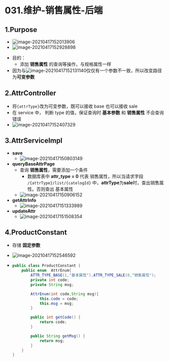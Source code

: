 

# 031.维护-销售属性-后端

## 1.Purpose

- ![image-20210417152013906](https://raw.githubusercontent.com/TWDH/Leetcode-From-Zero/pictures/img/image-20210417152013906.png)
- ![image-20210417152928898](https://raw.githubusercontent.com/TWDH/Leetcode-From-Zero/pictures/img/image-20210417152928898.png)

* 目的：
  * 添加 **销售属性** 的查询等操作，与规格属性一样
* 因为与![image-20210417152131140](https://raw.githubusercontent.com/TWDH/Leetcode-From-Zero/pictures/img/image-20210417152131140.png)仅仅有一个参数不一致，所以改变路径为**可变参数**



## 2.AttrController

* 将`{attrType}`改为可变参数，既可以接收 base 也可以接收 sale
* 在 service 中， 判断 type 的值，保证查询时 **基本参数** 和 **销售属性** 不会查询错误
* ![image-20210417152407329](https://raw.githubusercontent.com/TWDH/Leetcode-From-Zero/pictures/img/image-20210417152407329.png)

## 3.AttrServiceImpl

* **save**
  * ![image-20210417150803149](https://raw.githubusercontent.com/TWDH/Leetcode-From-Zero/pictures/img/image-20210417150803149.png)
* **queryBaseAttrPage**
  * 查询 **销售属性**，需要添加一个条件
    * 数据库表中 **attr_type = 0** 代表 销售属性，所以当请求字段 `/{attrType}/list/{catelogId}` 中，**attrType**为**sale**时，查出销售属性。否则查出 基本属性
  * ![image-20210417150906152](https://raw.githubusercontent.com/TWDH/Leetcode-From-Zero/pictures/img/image-20210417150906152.png)
* **getAttrInfo**
  * ![image-20210417151333989](https://raw.githubusercontent.com/TWDH/Leetcode-From-Zero/pictures/img/image-20210417151333989.png)
* **updateAttr**
  * ![image-20210417151508354](https://raw.githubusercontent.com/TWDH/Leetcode-From-Zero/pictures/img/image-20210417151508354.png)

## 4.ProductConstant

* 存储 **固定参数**

* ![image-20210417152546592](https://raw.githubusercontent.com/TWDH/Leetcode-From-Zero/pictures/img/image-20210417152546592.png)

* ```java
  public class ProductConstant {
      public enum  AttrEnum{
          ATTR_TYPE_BASE(1,"基本属性"),ATTR_TYPE_SALE(0,"销售属性");
          private int code;
          private String msg;
  
          AttrEnum(int code,String msg){
              this.code = code;
              this.msg = msg;
          }
  
          public int getCode() {
              return code;
          }
  
          public String getMsg() {
              return msg;
          }
      }
  }
  ```